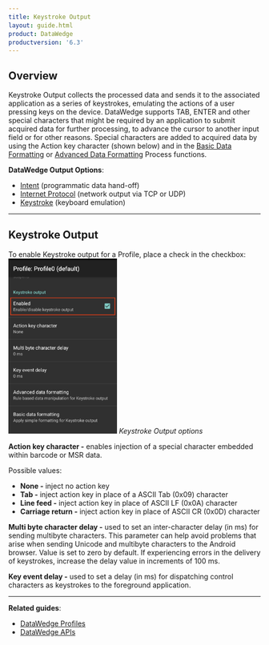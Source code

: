 ```yaml
---
title: Keystroke Output
layout: guide.html
product: DataWedge
productversion: '6.3'
---
```


## Overview
Keystroke Output collects the processed data and sends it to the associated application as a series of keystrokes, emulating the actions of a user pressing keys on the device. DataWedge supports TAB, ENTER and other special characters that might be required by an application to submit acquired data for further processing, to advance the cursor to another input field or for other reasons. Special characters are added to acquired data by using the Action key character (shown below) and in the [Basic Data Formatting](../process/bdf) or [Advanced Data Formatting](../process/bdf) Process functions. 

**DataWedge Output Options**:

* [Intent](../intent) (programmatic data hand-off)
* [Internet Protocol](../ip) (network output via TCP or UDP) 
* [Keystroke](../keystroke) (keyboard emulation)

-----

## Keystroke Output
To enable Keystroke output for a Profile, place a check in the checkbox:
<img style="height:350px" src="../keystroke-output.png"/>
_Keystroke Output options_
<br>

**Action key character -** enables injection of a special character embedded within barcode or MSR data.

Possible values:

* **None -** inject no action key
* **Tab -** inject action key in place of a ASCII Tab (0x09) character
* **Line feed -** inject action key in place of ASCII LF (0x0A) character
* **Carriage return -** inject action key in place of ASCII CR (0x0D) character

**Multi byte character delay -** used to set an inter-character delay (in ms) for sending multibyte characters. This parameter can help avoid problems that arise when sending Unicode and multibyte characters to the Android browser. Value is set to zero by default. If experiencing errors in the delivery of keystrokes, increase the delay value in increments of 100 ms.

**Key event delay -** used to set a delay (in ms) for dispatching control characters as keystrokes to the foreground application. 

<!-- 
Send data - Set to transfer the captured data to the foreground application. Disabling this option prevents the actual data from being transmitted. However, the prefix and suffix strings, if present, are still transmitted even when this option is disabled (default - enabled).
-->

------

**Related guides**:

* [DataWedge Profiles](../../profiles)
* [DataWedge APIs](../../api) 

